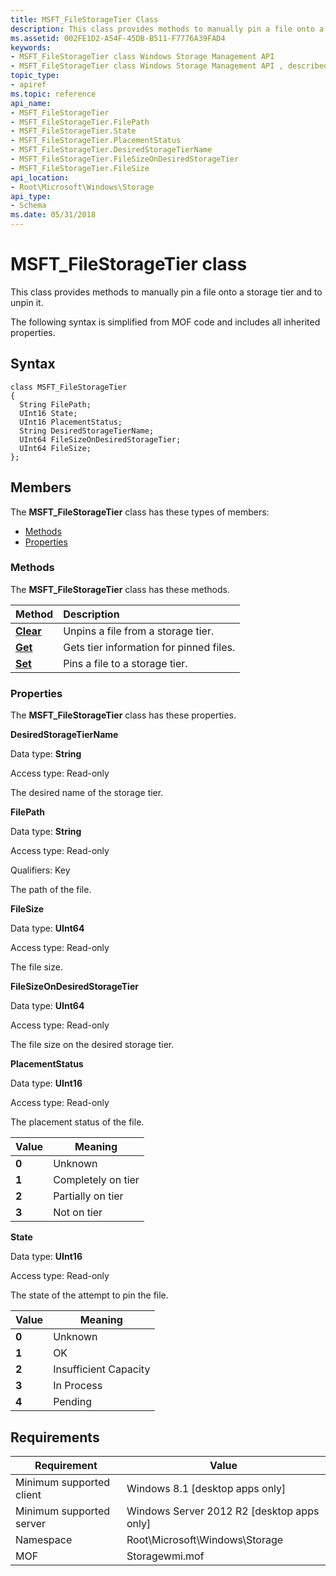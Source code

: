 ```yaml
---
title: MSFT_FileStorageTier Class
description: This class provides methods to manually pin a file onto a storage tier and to unpin it.
ms.assetid: 002FE1D2-A54F-45DB-B511-F7776A39FAD4
keywords:
- MSFT_FileStorageTier class Windows Storage Management API
- MSFT_FileStorageTier class Windows Storage Management API , described
topic_type:
- apiref
ms.topic: reference
api_name:
- MSFT_FileStorageTier
- MSFT_FileStorageTier.FilePath
- MSFT_FileStorageTier.State
- MSFT_FileStorageTier.PlacementStatus
- MSFT_FileStorageTier.DesiredStorageTierName
- MSFT_FileStorageTier.FileSizeOnDesiredStorageTier
- MSFT_FileStorageTier.FileSize
api_location:
- Root\Microsoft\Windows\Storage
api_type:
- Schema
ms.date: 05/31/2018
---
```


# MSFT\_FileStorageTier class

This class provides methods to manually pin a file onto a storage tier and to unpin it.

The following syntax is simplified from MOF code and includes all inherited properties.

## Syntax

``` syntax
class MSFT_FileStorageTier
{
  String FilePath;
  UInt16 State;
  UInt16 PlacementStatus;
  String DesiredStorageTierName;
  UInt64 FileSizeOnDesiredStorageTier;
  UInt64 FileSize;
};
```

## Members

The **MSFT\_FileStorageTier** class has these types of members:

-   [Methods](#methods)
-   [Properties](#properties)

### Methods

The **MSFT\_FileStorageTier** class has these methods.



| Method                                      | Description                                        |
|:--------------------------------------------|:---------------------------------------------------|
| [**Clear**](msft-filestoragetier-clear.md) | Unpins a file from a storage tier.      |
| [**Get**](msft-filestoragetier-get.md)     | Gets tier information for pinned files. |
| [**Set**](msft-filestoragetier-set.md)     | Pins a file to a storage tier.          |



 

### Properties

The **MSFT\_FileStorageTier** class has these properties.

 

**DesiredStorageTierName**
   

Data type: **String**
 

Access type: Read-only
 

The desired name of the storage tier.

 

**FilePath**
   

Data type: **String**
 

Access type: Read-only
 

Qualifiers: Key
 

The path of the file.

 

**FileSize**
   

Data type: **UInt64**
 

Access type: Read-only
 

The file size.

 

**FileSizeOnDesiredStorageTier**
   

Data type: **UInt64**
 

Access type: Read-only
 

The file size on the desired storage tier.

 

**PlacementStatus**
   

Data type: **UInt16**
 

Access type: Read-only
 

The placement status of the file.



| Value                                                                                                | Meaning                       |
|------------------------------------------------------------------------------------------------------|-------------------------------|
|  **0**  | Unknown            |
|  **1**  | Completely on tier |
|  **2**  | Partially on tier  |
|  **3**  | Not on tier        |



 

 

**State**
   

Data type: **UInt16**
 

Access type: Read-only
 

The state of the attempt to pin the file.



| Value                                                                                                | Meaning                          |
|------------------------------------------------------------------------------------------------------|----------------------------------|
|  **0**  | Unknown               |
|  **1**  | OK                    |
|  **2**  | Insufficient Capacity |
|  **3**  | In Process            |
|  **4**  | Pending               |



 

 

## Requirements



| Requirement | Value |
|-------------------------------------|-------------------------------------------------------------------------------------------|
| Minimum supported client | Windows 8.1 \[desktop apps only\]                                              |
| Minimum supported server | Windows Server 2012 R2 \[desktop apps only\]                                   |
| Namespace                | Root\\Microsoft\\Windows\\Storage                                              |
| MOF                      |  Storagewmi.mof  |



 

 






